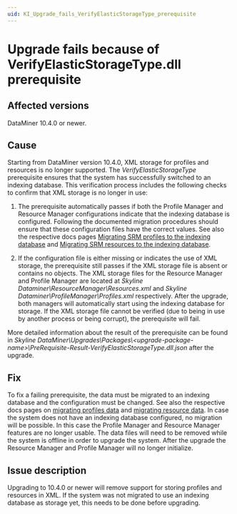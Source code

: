 ```yaml
---
uid: KI_Upgrade_fails_VerifyElasticStorageType_prerequisite
---
```


# Upgrade fails because of VerifyElasticStorageType.dll prerequisite

## Affected versions

DataMiner 10.4.0 or newer.

## Cause

Starting from DataMiner version 10.4.0, XML storage for profiles and resources is no longer supported. The _VerifyElasticStorageType_ prerequisite ensures that the system has successfully switched to an indexing database. This verification process includes the following checks to confirm that XML storage is no longer in use:

1. The prerequisite automatically passes if both the Profile Manager and Resource Manager configurations indicate that the indexing database is configured. Following the documented migration procedures should ensure that these configuration files have the correct values. See also the respective docs pages [Migrating SRM profiles to the indexing database](xref:Profile_migration_to_elastic) and [Migrating SRM resources to the indexing database](xref:Resources_migration_to_elastic).

1. If the configuration file is either missing or indicates the use of XML storage, the prerequisite still passes if the XML storage file is absent or contains no objects. The XML storage files for the Resource Manager and Profile Manager are located at _Skyline Dataminer\ResourceManager\Resources.xml_ and _Skyline Dataminer\ProfileManager\Profiles.xml_ respectively. After the upgrade, both managers will automatically start using the indexing database for storage. If the XML storage file cannot be verified (due to being in use by another process or being corrupt), the prerequisite will fail.

More detailed information about the result of the prerequisite can be found in _Skyline DataMiner\Upgrades\Packages\\\<upgrade-package-name>\PreRequisite-Result-VerifyElasticStorageType.dll.json_ after the upgrade.

## Fix

To fix a failing prerequisite, the data must be migrated to an indexing database and the configuration must be changed. See also the respective docs pages on [migrating profiles data](xref:Profile_migration_to_elastic) and [migrating resource data](xref:Resources_migration_to_elastic).
In case the system does not have an indexing database configured, no migration will be possible. In this case the Profile Manager and Resource Manager features are no longer usable. The data files will need to be removed while the system is offline in order to upgrade the system. After the upgrade the Resource Manager and Profile Manager will no longer initialize.

## Issue description

Upgrading to 10.4.0 or newer will remove support for storing profiles and resources in XML. If the system was not migrated to use an indexing database as storage yet, this needs to be done before upgrading.
